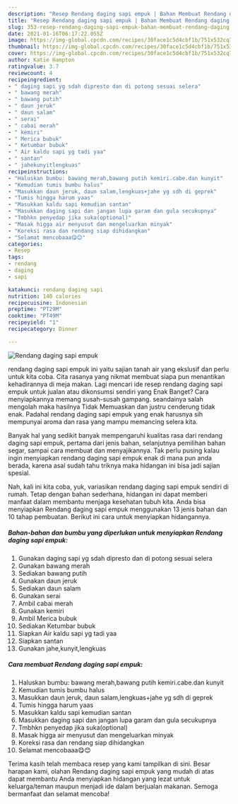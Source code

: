 ```yaml
---
description: "Resep Rendang daging sapi empuk | Bahan Membuat Rendang daging sapi empuk Yang Enak Dan Lezat"
title: "Resep Rendang daging sapi empuk | Bahan Membuat Rendang daging sapi empuk Yang Enak Dan Lezat"
slug: 353-resep-rendang-daging-sapi-empuk-bahan-membuat-rendang-daging-sapi-empuk-yang-enak-dan-lezat
date: 2021-01-16T06:17:22.055Z
image: https://img-global.cpcdn.com/recipes/30face1c5d4cbf1b/751x532cq70/rendang-daging-sapi-empuk-foto-resep-utama.jpg
thumbnail: https://img-global.cpcdn.com/recipes/30face1c5d4cbf1b/751x532cq70/rendang-daging-sapi-empuk-foto-resep-utama.jpg
cover: https://img-global.cpcdn.com/recipes/30face1c5d4cbf1b/751x532cq70/rendang-daging-sapi-empuk-foto-resep-utama.jpg
author: Katie Hampton
ratingvalue: 3.7
reviewcount: 4
recipeingredient:
- " daging sapi yg sdah dipresto dan di potong sesuai selera"
- " bawang merah"
- " bawang putih"
- " daun jeruk"
- " daun salam"
- " serai"
- " cabai merah"
- " kemiri"
- " Merica bubuk"
- " Ketumbar bubuk"
- " Air kaldu sapi yg tadi yaa"
- " santan"
- " jahekunyitlengkuas"
recipeinstructions:
- "Haluskan bumbu: bawang merah,bawang putih kemiri.cabe.dan kunyit"
- "Kemudian tumis bumbu halus"
- "Masukkan daun jeruk, daun salam,lengkuas+jahe yg sdh di geprek"
- "Tumis hingga harum yaas"
- "Masukkan kaldu sapi kemudian santan"
- "Masukkan daging sapi dan jangan lupa garam dan gula secukupnya"
- "Tmbhkn penyedap jika suka(optional)"
- "Masak higga air menyusut dan mengeluarkan minyak"
- "Koreksi rasa dan rendang siap dihidangkan"
- "Selamat mencobaaa😋😊"
categories:
- Resep
tags:
- rendang
- daging
- sapi

katakunci: rendang daging sapi 
nutrition: 140 calories
recipecuisine: Indonesian
preptime: "PT29M"
cooktime: "PT49M"
recipeyield: "1"
recipecategory: Dinner

---
```



![Rendang daging sapi empuk](https://img-global.cpcdn.com/recipes/30face1c5d4cbf1b/751x532cq70/rendang-daging-sapi-empuk-foto-resep-utama.jpg)


rendang daging sapi empuk ini yaitu sajian tanah air yang ekslusif dan perlu untuk kita coba. Cita rasanya yang nikmat membuat siapa pun menantikan kehadirannya di meja makan.
Lagi mencari ide resep rendang daging sapi empuk untuk jualan atau dikonsumsi sendiri yang Enak Banget? Cara menyiapkannya memang susah-susah gampang. seandainya salah mengolah maka hasilnya Tidak Memuaskan dan justru cenderung tidak enak. Padahal rendang daging sapi empuk yang enak harusnya sih mempunyai aroma dan rasa yang mampu memancing selera kita.

Banyak hal yang sedikit banyak mempengaruhi kualitas rasa dari rendang daging sapi empuk, pertama dari jenis bahan, selanjutnya pemilihan bahan segar, sampai cara membuat dan menyajikannya. Tak perlu pusing kalau ingin menyiapkan rendang daging sapi empuk enak di mana pun anda berada, karena asal sudah tahu triknya maka hidangan ini bisa jadi sajian spesial.




Nah, kali ini kita coba, yuk, variasikan rendang daging sapi empuk sendiri di rumah. Tetap dengan bahan sederhana, hidangan ini dapat memberi manfaat dalam membantu menjaga kesehatan tubuh kita. Anda bisa menyiapkan Rendang daging sapi empuk menggunakan 13 jenis bahan dan 10 tahap pembuatan. Berikut ini cara untuk menyiapkan hidangannya.

<!--inarticleads1-->

##### Bahan-bahan dan bumbu yang diperlukan untuk menyiapkan Rendang daging sapi empuk:

1. Gunakan  daging sapi yg sdah dipresto dan di potong sesuai selera
1. Gunakan  bawang merah
1. Sediakan  bawang putih
1. Gunakan  daun jeruk
1. Sediakan  daun salam
1. Gunakan  serai
1. Ambil  cabai merah
1. Gunakan  kemiri
1. Ambil  Merica bubuk
1. Sediakan  Ketumbar bubuk
1. Siapkan  Air kaldu sapi yg tadi yaa
1. Siapkan  santan
1. Gunakan  jahe,kunyit,lengkuas




<!--inarticleads2-->

##### Cara membuat Rendang daging sapi empuk:

1. Haluskan bumbu: bawang merah,bawang putih kemiri.cabe.dan kunyit
1. Kemudian tumis bumbu halus
1. Masukkan daun jeruk, daun salam,lengkuas+jahe yg sdh di geprek
1. Tumis hingga harum yaas
1. Masukkan kaldu sapi kemudian santan
1. Masukkan daging sapi dan jangan lupa garam dan gula secukupnya
1. Tmbhkn penyedap jika suka(optional)
1. Masak higga air menyusut dan mengeluarkan minyak
1. Koreksi rasa dan rendang siap dihidangkan
1. Selamat mencobaaa😋😊




Terima kasih telah membaca resep yang kami tampilkan di sini. Besar harapan kami, olahan Rendang daging sapi empuk yang mudah di atas dapat membantu Anda menyiapkan hidangan yang lezat untuk keluarga/teman maupun menjadi ide dalam berjualan makanan. Semoga bermanfaat dan selamat mencoba!
